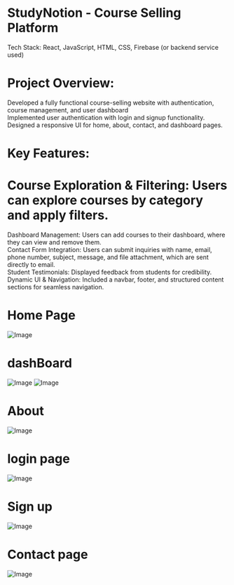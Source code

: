 # StudyNotion - Course Selling Platform
Tech Stack: React, JavaScript, HTML, CSS, Firebase (or backend service used)

# Project Overview:
Developed a fully functional course-selling website with authentication, course management, and user dashboard </br>
Implemented user authentication with login and signup functionality. </br>
Designed a responsive UI for home, about, contact, and dashboard pages. </br>

# Key Features:
# Course Exploration & Filtering: Users can explore courses by category and apply filters.</br>
Dashboard Management: Users can add courses to their dashboard, where they can view and remove them. </br>
Contact Form Integration: Users can submit inquiries with name, email, phone number, subject, message, and file attachment, which are sent directly to email.</br>
Student Testimonials: Displayed feedback from students for credibility.</br>
Dynamic UI & Navigation: Included a navbar, footer, and structured content sections for seamless navigation.</br>

# Home Page
![Image](https://github.com/user-attachments/assets/f90301a4-2ac9-4855-9854-19821f188617)
# dashBoard
![Image](https://github.com/user-attachments/assets/a2103d38-c481-4492-9f46-95f2b4c50679) 
![Image](https://github.com/user-attachments/assets/4a60b60f-b3b7-414d-9d1c-47ecef69b463)  
# About
![Image](https://github.com/user-attachments/assets/f565bd47-0475-43bf-b1cc-729c7ba03991) 

# login page
![Image](https://github.com/user-attachments/assets/c7dcd942-49a9-4a5a-9fe9-dfd8c3f133c8) 
# Sign up 
![Image](https://github.com/user-attachments/assets/784e4358-937e-4299-b9f5-046336a8c291)

# Contact page
![Image](https://github.com/user-attachments/assets/529811a8-4d03-4320-bae4-4b9781a0ea0b)

